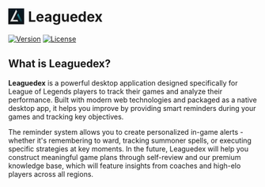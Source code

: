 # <img src="build/icon.png" alt="Leaguedex Logo" width="32" height="32" align="left" style="margin-right: 8px;"> Leaguedex

[![Version](https://img.shields.io/badge/version-0.0.52-blue.svg)](https://github.com/donnyroufs/leaguedex-app/releases)
[![License](https://img.shields.io/badge/license-MIT-green.svg)](LICENSE)

## What is Leaguedex?

**Leaguedex** is a powerful desktop application designed specifically for League of Legends players to track their games and analyze their performance. Built with modern web technologies and packaged as a native desktop app, it helps you improve by providing smart reminders during your games and tracking key objectives.

The reminder system allows you to create personalized in-game alerts - whether it's remembering to ward, tracking summoner spells, or executing specific strategies at key moments. In the future, Leaguedex will help you construct meaningful game plans through self-review and our premium knowledge base, which will feature insights from coaches and high-elo players across all regions.
